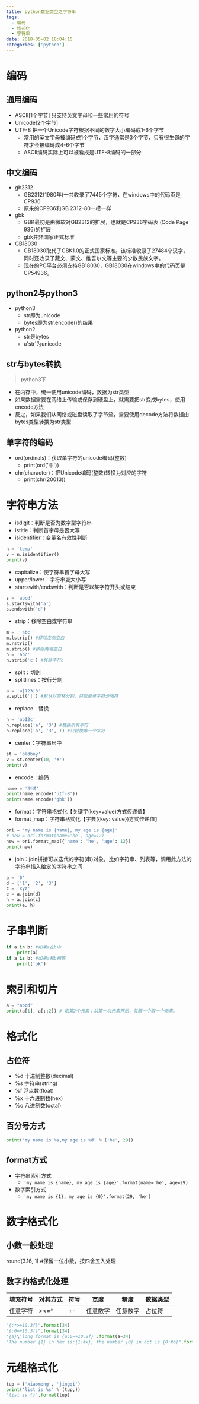 ```yaml
---
title: python数据类型之字符串
tags:
  - 编码
  - 格式化
  - 字符串
date: 2018-05-02 18:04:10
categories: ['python']
---
```


# 编码
## 通用编码
* ASCII[1个字节] 只支持英文字母和一些常用的符号
* Unicode[2个字节]
* UTF-8 把一个Unicode字符根据不同的数字大小编码成1-6个字节
    - 常用的英文字母被编码成1个字节，汉字通常是3个字节，只有很生僻的字符才会被编码成4-6个字节
    - ASCII编码实际上可以被看成是UTF-8编码的一部分

## 中文编码
* gb2312
    - GB2312(1980年)一共收录了7445个字符，在windows中的代码页是CP936
    - 原来的CP936和GB 2312-80一模一样
* gbk
    - GBK最初是由微软对GB2312的扩展，也就是CP936字码表 (Code Page 936)的扩展
    - gbk并非国家正式标准
* GB18030
    - GB18030取代了GBK1.0的正式国家标准。该标准收录了27484个汉字，同时还收录了藏文、蒙文、维吾尔文等主要的少数民族文字。
    - 现在的PC平台必须支持GB18030，GB18030在windows中的代码页是CP54936。

## python2与python3
* python3
    - str即为unicode
    - bytes即为str.encode()的结果
* python2
    - str是bytes
    - u'str'为unicode

## str与bytes转换
>python3下

* 在内存中，统一使用unicode编码，数据为str类型
* 如果数据需要在网络上传输或保存到硬盘上，就需要把str变成bytes，使用encode方法
* 反之，如果我们从网络或磁盘读取了字节流，需要使用decode方法将数据由bytes类型转换为str类型

## 单字符的编码
* ord(ordinals)：获取单字符的unicode编码(整数)
    - print(ord('中'))
* chr(character)：把Unicode编码(整数)转换为对应的字符
    - print(chr(20013))

# 字符串方法
* isdigit：判断是否为数字型字符串
* istitle：判断首字母是否大写
* isidentifier：变量名有效性判断

```python
n = 'temp'
v = n.isidentifier()
print(v)
```

* capitalize：使字符串首字母大写
* upper/lower：字符串变大小写
* startswith/endswith：判断是否以某字符开头或结束

```python
s = 'abcd'
s.startswith('a')
s.endswith('d')
```

* strip：移除空白或字符串

```python
m = ' abc '
m.lstrip() #移除左侧空白
m.rstrip()
m.strip() #移除两端空白
n = 'abc'
n.strip('c') #移除字符c
```

* split：切割
* splitlines：按行分割

```python
a = 'a|123|3'
a.split('|') #默认以空格分割，只能是单字符分隔符
```

* replace：替换

```python
n = 'ab12c'
n.replace('a', '3') #替换所有字符
n.replace('a', '3', 1) #只替换第一个字符
```

* center：字符串居中

```python
st = 'oldboy'
v = st.center(10, '#')
print(v)
```

* encode：编码

```python
name = '测试'
print(name.encode('utf-8'))
print(name.encode('gbk'))
```

* format：字符串格式化【关键字(key=value)方式传递值】
* format_map：字符串格式化【字典({key: value})方式传递值】

```python
ori = 'my name is {name}, my age is {age}'
# new = ori.format(name='he', age=12)
new = ori.format_map({'name': 'he', 'age': 12})
print(new)
```

* join：join拼接可以迭代的字符(串)对象，比如字符串、列表等，调用此方法的字符串插入给定的字符串之间

```python 
a = '0'
d = ['1', '2', '3']
c = 'xyz'
e = a.join(d)
h = a.join(c)
print(e, h)
```
# 子串判断
```python
if a in b: #如果a在b中
    print(a)
if a is b: #如果a和b相等
    print('ok')
```
# 索引和切片
```python
a = "abcd"
print(a[1], a[::2]) # 取第2个元素；从第一次元素开始，每隔一个取一个元素。
```

# 格式化
## 占位符
* %d 十进制整数(decimal)
* %s 字符串(string)
* %f 浮点数(float)
* %x 十六进制数(hex)
* %o 八进制数(octal)

## 百分号方式
```python
print('my name is %s,my age is %d' % ('he', 29))
```

## format方式
* 字符串索引方式
    - `'my name is {name}, my age is {age}'.format(name='he', age=29)`
* 数字索引方式
    - `'my name is {1}, my age is {0}'.format(29, 'he')`

# 数字格式化
## 小数一般处理
round(3.16, 1) #保留一位小数，按四舍五入处理

## 数字的格式化处理

| 填充符号 | 对其方式 | 符号 |   宽度   |   精度   | 数据类型 |
|----------|----------|------|----------|----------|----------|
| 任意字符 | ><=^     | +-   | 任意数字 | 任意数字 | 占位符   |

```python
"{:*>+10.3f}".format(34)
"{:0=+10.3f}".format(34)
'{a}\'long format is {a:0=+10.2f}'.format(a=34)
"The number {1} in hex is:{1:#x}, the number {0} in oct is {0:#o}".format(45, 4746)
```

# 元组格式化
```python
tup = ('xiaomeng', 'jingqi')
print('list is %s' % (tup,))
'list is {}'.format(tup)
```
